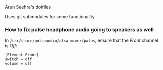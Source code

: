Arun Seehra's dotfiles

Uses git submodules for some functionality

### How to fix pulse headphone audio going to speakers as well
In `/usr/share/pulseaudio/alsa-mixer/paths`, ensure that the *Front* channel is
*Off*:

    [Element Front]
    switch = off
    volume = off
